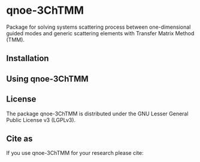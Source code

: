 # qnoe-3ChTMM
Package for solving systems scattering process between one-dimensional guided modes and generic scattering elements with Transfer Matrix Method (TMM).

## Installation

## Using qnoe-3ChTMM

## License
The package qnoe-3ChTMM is distributed under the GNU Lesser General Public License v3 (LGPLv3).

## Cite as
If you use qnoe-3ChTMM for your research please cite:
